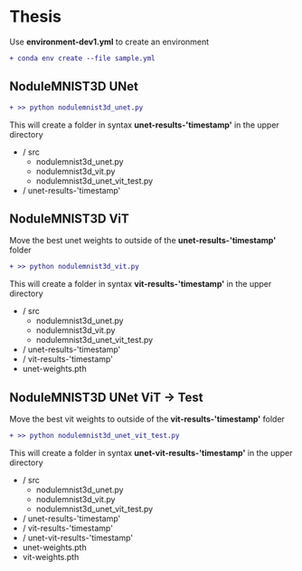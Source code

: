 # Thesis

Use **environment-dev1.yml** to create an environment
```diff
+ conda env create --file sample.yml
```

## NoduleMNIST3D UNet
```diff
+ >> python nodulemnist3d_unet.py
```

This will create a folder in syntax **unet-results-'timestamp'** in the upper directory

- / src
    - nodulemnist3d_unet.py
    - nodulemnist3d_vit.py
    - nodulemnist3d_unet_vit_test.py
- / unet-results-'timestamp'

## NoduleMNIST3D ViT
Move the best unet weights to outside of the **unet-results-'timestamp'** folder

```diff
+ >> python nodulemnist3d_vit.py
```

This will create a folder in syntax **vit-results-'timestamp'** in the upper directory

- / src
    - nodulemnist3d_unet.py
    - nodulemnist3d_vit.py
    - nodulemnist3d_unet_vit_test.py
- / unet-results-'timestamp'
- / vit-results-'timestamp'
- unet-weights.pth

## NoduleMNIST3D UNet ViT -> Test
Move the best vit weights to outside of the **vit-results-'timestamp'** folder

```diff
+ >> python nodulemnist3d_unet_vit_test.py
```

This will create a folder in syntax **unet-vit-results-'timestamp'** in the upper directory

- / src
    - nodulemnist3d_unet.py
    - nodulemnist3d_vit.py
    - nodulemnist3d_unet_vit_test.py
- / unet-results-'timestamp'
- / vit-results-'timestamp'
- / unet-vit-results-'timestamp'
- unet-weights.pth
- vit-weights.pth